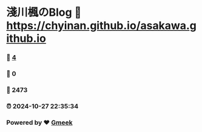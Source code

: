 # 淺川楓のBlog :link: https://chyinan.github.io/asakawa.github.io 
### :page_facing_up: [4](https://chyinan.github.io/asakawa.github.io/tag.html) 
### :speech_balloon: 0 
### :hibiscus: 2473 
### :alarm_clock: 2024-10-27 22:35:34 
### Powered by :heart: [Gmeek](https://github.com/Meekdai/Gmeek)
